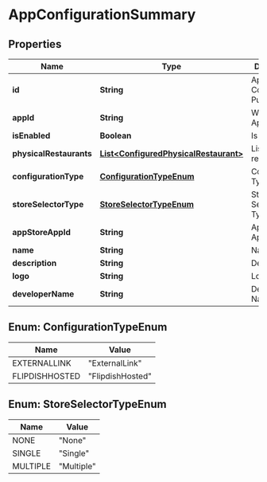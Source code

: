 
# AppConfigurationSummary

## Properties
Name | Type | Description | Notes
------------ | ------------- | ------------- | -------------
**id** | **String** | Application Configuration Public Id | 
**appId** | **String** | Whitelabel App Id | 
**isEnabled** | **Boolean** | Is Enabled | 
**physicalRestaurants** | [**List&lt;ConfiguredPhysicalRestaurant&gt;**](ConfiguredPhysicalRestaurant.md) | List of restaurants | 
**configurationType** | [**ConfigurationTypeEnum**](#ConfigurationTypeEnum) | Configuration Type |  [optional]
**storeSelectorType** | [**StoreSelectorTypeEnum**](#StoreSelectorTypeEnum) | Store Selector Type |  [optional]
**appStoreAppId** | **String** | AppStore App Id | 
**name** | **String** | Name | 
**description** | **String** | Description | 
**logo** | **String** | Logo |  [optional]
**developerName** | **String** | Developer Name |  [optional]


<a name="ConfigurationTypeEnum"></a>
## Enum: ConfigurationTypeEnum
Name | Value
---- | -----
EXTERNALLINK | &quot;ExternalLink&quot;
FLIPDISHHOSTED | &quot;FlipdishHosted&quot;


<a name="StoreSelectorTypeEnum"></a>
## Enum: StoreSelectorTypeEnum
Name | Value
---- | -----
NONE | &quot;None&quot;
SINGLE | &quot;Single&quot;
MULTIPLE | &quot;Multiple&quot;



